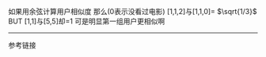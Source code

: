 




如果用余弦计算用户相似度
那么(0表示没看过电影)
[1,1,2]与[1,1,0]= $\sqrt{1/3}$
BUT
[1,1]与[5,5]却=1
可是明显第一组用户更相似啊

------------------
参考链接
[](https://blog.csdn.net/Allenalex/article/details/51308291)
